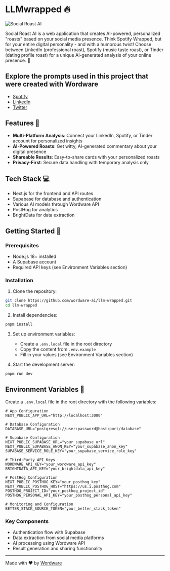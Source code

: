 # LLMwrapped 🔥

![Social Roast AI](https://llm-wrapped.vercel.app/og.png)

Social Roast AI is a web application that creates AI-powered, personalized "roasts" based on your social media presence. Think Spotify Wrapped, but for your entire digital personality - and with a humorous twist! Choose between LinkedIn (professional roast), Spotify (music taste roast), or Tinder (dating profile roast) for a unique AI-generated analysis of your online presence. 🎯

## Explore the prompts used in this project that were created with Wordware

- [Spotify](https://app.wordware.ai/org/wordware/proj_10d71a12-e41e-46ff-91f6-2962d672a801/files?promptId=dc809790-ad1d-432b-ac28-ef317f5cac2b)
- [LinkedIn](https://app.wordware.ai/org/wordware/proj_10d71a12-e41e-46ff-91f6-2962d672a801/files?promptId=34207f4e-eff2-4a4d-b03f-c256d8425341)
- [Twitter](https://app.wordware.ai/org/wordware/proj_10d71a12-e41e-46ff-91f6-2962d672a801/files?promptId=62e272c7-31af-4e9d-95e8-635ce7ec30b7)

## Features 🌟

- **Multi-Platform Analysis**: Connect your LinkedIn, Spotify, or Tinder account for personalized insights
- **AI-Powered Roasts**: Get witty, AI-generated commentary about your digital presence
- **Shareable Results**: Easy-to-share cards with your personalized roasts
- **Privacy-First**: Secure data handling with temporary analysis only

## Tech Stack 💻

- Next.js for the frontend and API routes
- Supabase for database and authentication
- Various AI models through Wordware API
- PostHog for analytics
- BrightData for data extraction

## Getting Started 🚀

### Prerequisites

- Node.js 18+ installed
- A Supabase account
- Required API keys (see Environment Variables section)

### Installation

1. Clone the repository:

```bash
git clone https://github.com/wordware-ai/llm-wrapped.git
cd llm-wrapped
```

2. Install dependencies:

```bash
pnpm install
```

3. Set up environment variables:

   - Create a `.env.local` file in the root directory
   - Copy the content from `.env.example`
   - Fill in your values (see Environment Variables section)

4. Start the development server:

```bash
pnpm run dev
```

## Environment Variables 🔐

Create a `.env.local` file in the root directory with the following variables:

```plaintext
# App Configuration
NEXT_PUBLIC_APP_URL="http://localhost:3000"

# Database Configuration
DATABASE_URL="postgresql://user:password@host:port/database"

# Supabase Configuration
NEXT_PUBLIC_SUPABASE_URL="your_supabase_url"
NEXT_PUBLIC_SUPABASE_ANON_KEY="your_supabase_anon_key"
SUPABASE_SERVICE_ROLE_KEY="your_supabase_service_role_key"

# Third-Party API Keys
WORDWARE_API_KEY="your_wordware_api_key"
BRIGHTDATA_API_KEY="your_brightdata_api_key"

# PostHog Configuration
NEXT_PUBLIC_POSTHOG_KEY="your_posthog_key"
NEXT_PUBLIC_POSTHOG_HOST="https://us.i.posthog.com"
POSTHOG_PROJECT_ID="your_posthog_project_id"
POSTHOG_PERSONAL_API_KEY="your_posthog_personal_api_key"

# Monitoring and Configuration
BETTER_STACK_SOURCE_TOKEN="your_better_stack_token"
```

### Key Components

- Authentication flow with Supabase
- Data extraction from social media platforms
- AI processing using Wordware API
- Result generation and sharing functionality

---

Made with ❤️ by [Wordware](https://wordware.ai)
